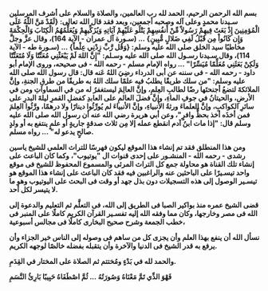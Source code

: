 **بسم الله الرحمن الرحيم، الحمد لله رب العالمين، والصلاة والسلام على أشرف المرسلين سـيدنا محمدٍ وعلى آله وصحبه أجمعين، وبعد فقد قال الله تعالى: {لَقَدْ مَنَّ اللّهُ عَلَى الْمُؤمِنِينَ إِذْ بَعَثَ فِيهِمْ رَسُولاً مِّنْ أَنفُسِهِمْ يَتْلُو عَلَيْهِمْ آيَاتِهِ وَيُزَكِّيهِمْ وَيُعَلِّمُهُمُ الْكِتَابَ وَالْحِكْمَةَ وَإِن كَانُواْ مِن قَبْلُ لَفِي ضَلالٍ مُّبِينٍ} ... (سـورة آل عمران \- الآية 164\)، وقال عزَّ وجلَّ مخاطبًا سيد الخلق صلى الله عليه وسلم: {وَقُل رَّبِّ زِدْنِي عِلْماً} ... (سـورة طه \- الآية 114\)، وقال سـيدنا رسـول الله صلى الله عليه وسـلم: "إِنَّ اللهَ لَمْ يَبْعَثْنِي مُعَنِّتًا وَلَا مُتَعَنِّتًا وَلَكِنْ بَعَثَنِي مُعَلِّمًا مُيَسِّرًا" ... رواه الإمام مسلم \- رحمه الله \- فى صحيحه، وروى الإمام أبو داود \- رحمه الله \- فى سننه عن أبى الدرداء رضِيَ اللهُ عَنه قال: قال رسول الله صلى الله عليه وسلم: "من سلك طريقًا يطلبُ فيه علمًا سلك اللهُ به طريقًا من طرقِ الجنةِ، وإنَّ الملائكةَ لتضعُ أجنحتَها رضًا لطالبِ العِلمِ، وإنَّ العالِمَ ليستغفرُ له من في السماواتِ ومن في الأرضِ، والحيتانُ في جوفِ الماءِ، وإنَّ فضلَ العالمِ على العابدِ كفضلِ القمرِ ليلةَ البدرِ على سائرِ الكواكبِ، وإنَّ العلماءَ ورثةُ الأنبياءِ، وإنَّ الأنبياءَ لم يُورِّثُوا دينارًا ولا درهمًا، ورَّثُوا العِلمَ فمن أخذَه أخذ بحظٍّ وافرٍ"، وعن أبي هريرة رضي الله عنه أن رسول الله صلى الله عليه وسلم قال: "إذا مات ابنُ آدم انقطع عمله إلا مِن ثلاث صدقةٍ جاريةٍ أو علمٍ ينتفع به أو ولدٍ صالحٍ يدعو له" ... رواه مسلم.**

**ومن هذا المنطلق فقد تم إنشاء هذا الموقع ليكون فهرسًا للتراث العلمي للشيخ ياسين رشدى \- رحمه الله \- المنشـور على إحدى قنوات ال "يوتيوب"، وكما كان الباعث على إنشاء تلك القناة هو محاولة جمع كل التراث المرئى والمسموع المحفوظ للشيخ فى موقع واحد تيسـيرًا على الباحثين عنه والراغبين فيه فقد كان الباعث على إنشاء هذا الموقع هو تيسـير الوصول إلى هذه التسجيلات دون بذل جهد أو وقت فى البحث على اليوتيوب وهو ما لا يتيسر لكل أحد.**

**قضى الشيخ عمره منذ بواكير الصبا فى الطريق إلى الله، فى التعلَّم ثم التعليم والدعوة إلى الله فى مصر وخارجها، وكان مما وفقه الله إليه تفسـير القرآن الكريم كاملًا على المنبر فى خطب الجمعة وشرح صحيح البخارى كاملًا فى مجالس أسبوعية،**

**نسأل الله أن ينفع بهذا العلم وأن يجزى كل من ساهم فى وصوله إلى الناس خير الجزاء وأن يرفع به قدر الشيخ فى الدنيا والآخرة وأن يتقبله بفضله خالصًا لوجهه الكريم.**

**والحمد لله في بَدْءٍ ومُختتم ثم الصلاة على المختار في القِدَمِ.**

**فَهْوَ الذِّي تَمَّ مَعْنَاهُ وَصُورَتُهُ ... ثُمَّ اصْطَفَاهُ حَبِيبًا بَارِئُ النَّسَمِ**

